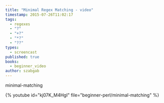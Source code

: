 ```yaml
---
title: "Minimal Regex Matching - video"
timestamp: 2015-07-26T11:02:17
tags:
  - regexes
  - "?"
  - "+?"
  - "*?"
  - "??"
types:
  - screencast
published: true
books:
  - beginner_video
author: szabgab
---
```



minimal-matching


{% youtube id="kj07K_M4HgI" file="beginner-perl/minimal-matching" %}
